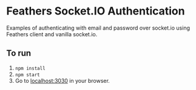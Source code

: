 # Feathers Socket.IO Authentication

Examples of authenticating with email and password over socket.io using Feathers client and vanilla socket.io.

## To run

1. `npm install`
2. `npm start`
3. Go to [localhost:3030](http://localhost:3030) in your browser.